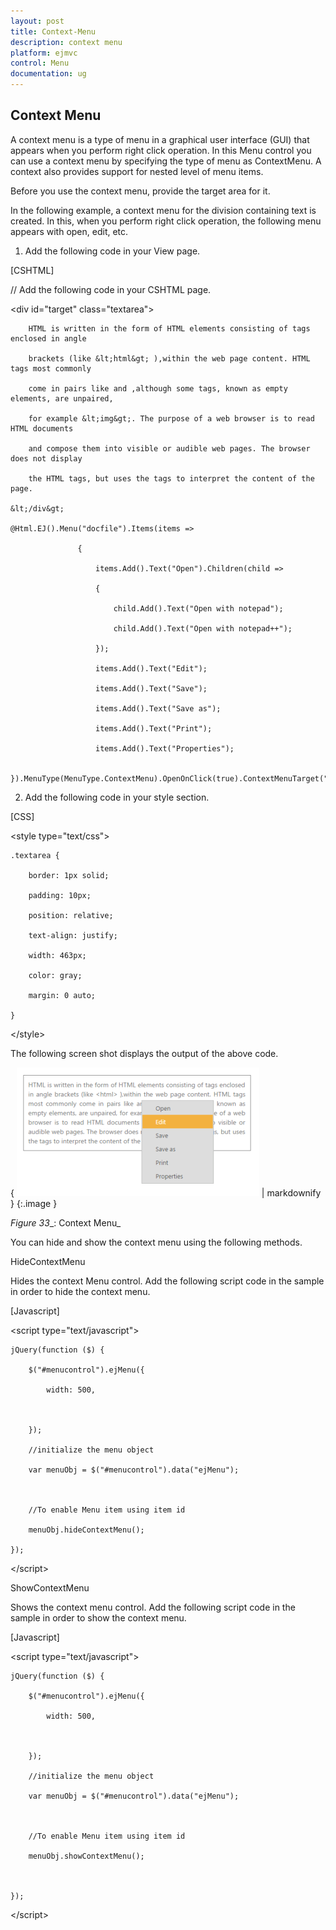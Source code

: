 ```yaml
---
layout: post
title: Context-Menu
description: context menu
platform: ejmvc
control: Menu
documentation: ug
---
```


## Context Menu

A context menu is a type of menu in a graphical user interface (GUI) that appears when you perform right click operation. In this Menu control you can use a context menu by specifying the type of menu as ContextMenu. A context also provides support for nested level of menu items.

Before you use the context menu, provide the target area for it. 

In the following example, a context menu for the division containing text is created. In this, when you perform right click operation, the following menu appears with open, edit, etc.

1. Add the following code in your View page.





[CSHTML]

// Add the following code in your CSHTML page.

   &lt;div id="target" class="textarea"&gt;

        HTML is written in the form of HTML elements consisting of tags enclosed in angle

        brackets (like &lt;html&gt; ),within the web page content. HTML tags most commonly

        come in pairs like and ,although some tags, known as empty elements, are unpaired,

        for example &lt;img&gt;. The purpose of a web browser is to read HTML documents

        and compose them into visible or audible web pages. The browser does not display

        the HTML tags, but uses the tags to interpret the content of the page.

    &lt;/div&gt;

    @Html.EJ().Menu("docfile").Items(items =>

                   {

                       items.Add().Text("Open").Children(child =>

                       {

                           child.Add().Text("Open with notepad");

                           child.Add().Text("Open with notepad++");

                       });

                       items.Add().Text("Edit");

                       items.Add().Text("Save");

                       items.Add().Text("Save as");

                       items.Add().Text("Print");

                       items.Add().Text("Properties");

                   }).MenuType(MenuType.ContextMenu).OpenOnClick(true).ContextMenuTarget("#target")





2. Add the following code in your style section.

[CSS]

&lt;style type="text/css"&gt;

    .textarea {

        border: 1px solid;

        padding: 10px;

        position: relative;

        text-align: justify;

        width: 463px;

        color: gray;

        margin: 0 auto;

    }

&lt;/style&gt;



The following screen shot displays the output of the above code.

{ ![](Context-Menu_images/Context-Menu_img1.png) | markdownify }
{:.image }


_Figure_ _33__: Context Menu_



You can hide and show the context menu using the following methods.

HideContextMenu

Hides the context Menu control. Add the following script code in the sample in order to hide the context menu.


[Javascript]

&lt;script type="text/javascript"&gt;

    jQuery(function ($) {

        $("#menucontrol").ejMenu({

            width: 500,



        });

        //initialize the menu object

        var menuObj = $("#menucontrol").data("ejMenu");



        //To enable Menu item using item id

        menuObj.hideContextMenu();

    });

&lt;/script&gt;

ShowContextMenu

Shows the context menu control. Add the following script code in the sample in order to show the context menu.


[Javascript]

&lt;script type="text/javascript"&gt;

    jQuery(function ($) {

        $("#menucontrol").ejMenu({

            width: 500,



        });

        //initialize the menu object

        var menuObj = $("#menucontrol").data("ejMenu");



        //To enable Menu item using item id

        menuObj.showContextMenu();



    });

&lt;/script&gt;



